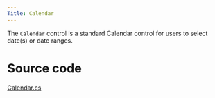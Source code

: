 ```yaml
---
Title: Calendar
---
```

The `Calendar` control is a standard Calendar control for users to select date(s) or date ranges.

# Source code
[Calendar.cs](https://github.com/AvaloniaUI/Avalonia/blob/master/src/Avalonia.Controls/Calendar/Calendar.cs)
